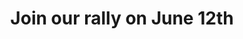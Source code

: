 ---
layout: nexusredirect
title: Join our rally on June 12th 
description: People from every Labour tradition is coming together at our rally on June 12th - Be part of it. 
image: /assets/webthumbnails/uptous.png
redirecturl: https://labournexus.org.uk/uptous.html
---